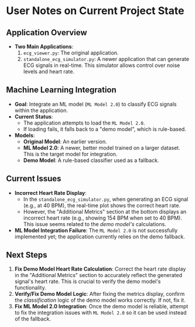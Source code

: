 # User Notes on Current Project State

## Application Overview

-   **Two Main Applications**:
    1.  `ecg_viewer.py`: The original application.
    2.  `standalone_ecg_simulator.py`: A newer application that can generate ECG signals in real-time. This simulator allows control over noise levels and heart rate.

## Machine Learning Integration

-   **Goal**: Integrate an ML model (`ML Model 2.0`) to classify ECG signals within the application.
-   **Current Status**:
    -   The application attempts to load the `ML Model 2.0`.
    -   If loading fails, it falls back to a "demo model", which is rule-based.
-   **Models**:
    -   **Original Model**: An earlier version.
    -   **ML Model 2.0**: A newer, better model trained on a larger dataset. This is the target model for integration.
    -   **Demo Model**: A rule-based classifier used as a fallback.

## Current Issues

-   **Incorrect Heart Rate Display**:
    -   In the `standalone_ecg_simulator.py`, when generating an ECG signal (e.g., at 40 BPM), the real-time plot shows the correct heart rate.
    -   However, the "Additional Metrics" section at the bottom displays an incorrect heart rate (e.g., showing 154 BPM when set to 40 BPM). This issue seems related to the *demo model's* calculations.
-   **ML Model Integration Failure**: The `ML Model 2.0` is not successfully implemented yet; the application currently relies on the demo fallback.

## Next Steps

1.  **Fix Demo Model Heart Rate Calculation**: Correct the heart rate display in the "Additional Metrics" section to accurately reflect the generated signal's heart rate. This is crucial to verify the demo model's functionality.
2.  **Verify/Fix Demo Model Logic**: After fixing the metrics display, confirm the *classification* logic of the demo model works correctly. If not, fix it.
3.  **Fix ML Model 2.0 Integration**: Once the demo model is reliable, attempt to fix the integration issues with `ML Model 2.0` so it can be used instead of the fallback. 